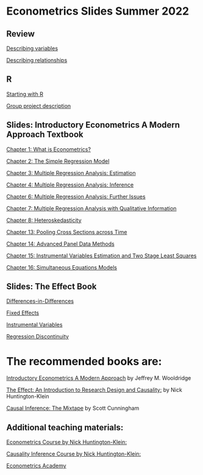 # Econometrics Slides Summer 2022

## Review

[Describing variables](https://andrahiriscau.github.io/Econometrics_slides_in_R/Review/Review_1.html) 

[Describing relationships](https://andrahiriscau.github.io/Econometrics_slides_in_R/Review/Review_2.pdf) 


## R

[Starting with R](https://andrahiriscau.github.io/Econometrics_slides_in_R/Starting_with_R/Starting-with-R.html)

[Group project description](https://andrahiriscau.github.io/Econometrics_slides_in_R/Starting_with_R/Group_project.html)


## Slides: Introductory Econometrics A Modern Approach Textbook

[Chapter 1: What is Econometrics?](https://andrahiriscau.github.io/Econometrics_slides_in_R/Chapter_1/What-is-Econometrics.html)

[Chapter 2: The Simple Regression Model](https://andrahiriscau.github.io/Econometrics_slides_in_R/Chapter_2/Chapter_2.html#1)

[Chapter 3: Multiple Regression Analysis: Estimation](https://andrahiriscau.github.io/Econometrics_slides_in_R/Chapter_3/Chapter_3.html)

[Chapter 4: Multiple Regression Analysis: Inference](https://andrahiriscau.github.io/Econometrics_slides_in_R/Chapter_4/Chapter_4.html)

[Chapter 6: Multiple Regression Analysis: Further Issues](https://andrahiriscau.github.io/Econometrics_slides_in_R/Chapter_6/Chapter_6.html)

[Chapter 7: Multiple Regression Analysis with Qualitative Information](https://andrahiriscau.github.io/Econometrics_slides_in_R/Chapter_7/Chapter_7.html)

[Chapter 8: Heteroskedasticity](https://andrahiriscau.github.io/Econometrics_slides_in_R/Chapter_8/Chapter_8.html)

[Chapter 13: Pooling Cross Sections across Time](https://andrahiriscau.github.io/Econometrics_slides_in_R/Chapter_13/Chapter_13.html)

[Chapter 14: Advanced Panel Data Methods](https://andrahiriscau.github.io/Econometrics_slides_in_R/Chapter_14/Chapter_14.html)

[Chapter 15: Instrumental Variables Estimation and Two Stage Least Squares](https://andrahiriscau.github.io/Econometrics_slides_in_R/Chapter_15/Chapter_15.html)

[Chapter 16: Simultaneous Equations Models](https://andrahiriscau.github.io/Econometrics_slides_in_R/Chapter_16/Chapter_16.html)


## Slides: The Effect Book

[Differences-in-Differences](https://andrahiriscau.github.io/Econometrics_slides_in_R/DiD/Differences-in-Differences.html)

[Fixed Effects](https://andrahiriscau.github.io/Econometrics_slides_in_R/Fixed_Effects/Fixed_effects.html)

[Instrumental Variables](https://andrahiriscau.github.io/Econometrics_slides_in_R/Instrumental_Variables/Instrumental_variables.html)

[Regression Discontinuity](https://andrahiriscau.github.io/Econometrics_slides_in_R/Regression_Discontinuity/RD.html)



# The recommended books are:

[Introductory Econometrics A Modern Approach](https://www.cengage.com/c/introductoryeconometrics-a-modern-approach-7e-wooldridge/9781337558860PF/) by Jeffrey M. Wooldridge

[The Effect: An Introduction to Research Design and Causality:](https://theeffectbook.net/index.html) by Nick Huntington-Klein

[Causal Inference: The Mixtape](https://mixtape.scunning.com/index.html) by Scott Cunningham

## Additional teaching materials:

[Econometrics Course by Nick Huntington-Klein:](https://github.com/NickCH-K/EconometricsSlides)

[Causality Inference Course by Nick Huntington-Klein:](https://github.com/NickCH-K/CausalitySlides)

[Econometrics Academy](https://sites.google.com/site/econometricsacademy/home?authuser=0)
